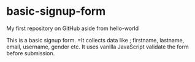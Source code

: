 # basic-signup-form
My first repository on GitHub aside from hello-world

This is a basic signup form. =It collects data like ; firstname, lastname, email, username, gender etc.
It uses vanilla JavaScript validate the form before submission.
